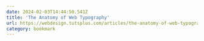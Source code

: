 ```yaml
---
date: 2024-02-03T14:44:50.541Z
title: 'The Anatomy of Web Typography'
url: https://webdesign.tutsplus.com/articles/the-anatomy-of-web-typography--webdesign-10533
category: bookmark
---
```

